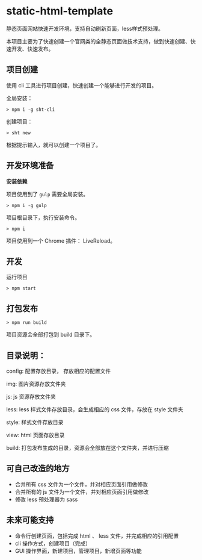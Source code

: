 # static-html-template
静态页面网站快速开发环境，支持自动刷新页面，less样式预处理。

本项目主要为了快速创建一个官网类的全静态页面做技术支持，做到快速创建、快速开发、快速发布。

## 项目创建

使用 cli 工具进行项目创建，快速创建一个能够进行开发的项目。

全局安装：

```
> npm i -g sht-cli
```

创建项目：

```
> sht new
```

根据提示输入，就可以创建一个项目了。

## 开发环境准备

**安装依赖**

项目使用到了 `gulp` 需要全局安装。

```
> npm i -g gulp
```

项目根目录下，执行安装命令。

```
> npm i
```

项目使用到一个 Chrome 插件： LiveReload。

## 开发

运行项目

```
> npm start
```

## 打包发布

```
> npm run build
```

项目资源会全部打包到 build 目录下。

## 目录说明：

config: 配置存放目录， 存放相应的配置文件

img: 图片资源存放文件夹

js: js 资源存放文件夹

less: less 样式文件存放目录，会生成相应的 css 文件，存放在 style 文件夹

style: 样式文件存放目录

view: html 页面存放目录

build: 打包发布生成的目录，资源会全部放在这个文件夹，并进行压缩

## 可自己改造的地方

- 合并所有 css 文件为一个文件，并对相应页面引用做修改
- 合并所有的 js 文件为一个文件，并对相应页面引用做修改
- 修改 less 预处理器为 sass

## 未来可能支持

- 命令行创建页面，包括完成 html 、 less 文件，并完成相应的引用配置
- cli 操作方式，创建项目（完成）
- GUI 操作界面，新建项目，管理项目，新增页面等功能
